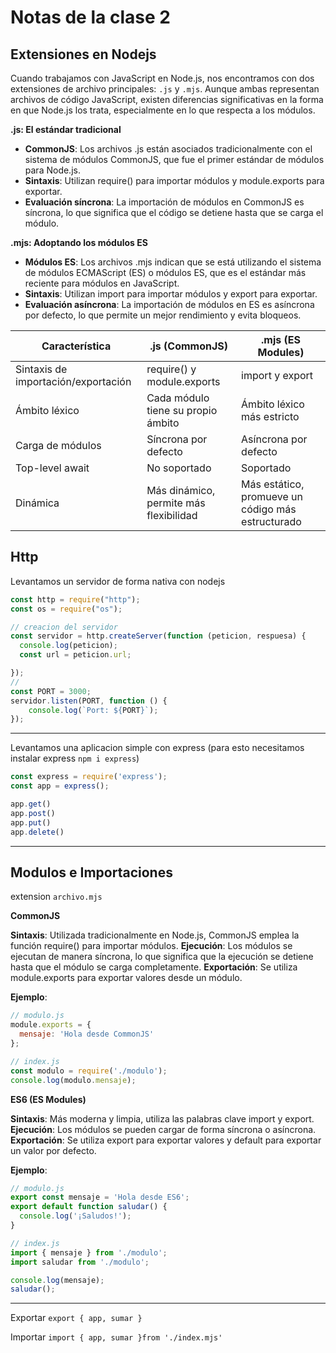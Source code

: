 # Notas de la clase 2

## Extensiones en Nodejs

Cuando trabajamos con JavaScript en Node.js, nos encontramos con dos extensiones de archivo principales: `.js` y `.mjs`. Aunque ambas representan archivos de código JavaScript, existen diferencias significativas en la forma en que Node.js los trata, especialmente en lo que respecta a los módulos.

**.js: El estándar tradicional**
- **CommonJS**: Los archivos .js están asociados tradicionalmente con el sistema de módulos CommonJS, que fue el primer estándar de módulos para Node.js.
- **Sintaxis**: Utilizan require() para importar módulos y module.exports para exportar.
- **Evaluación síncrona**: La importación de módulos en CommonJS es síncrona, lo que significa que el código se detiene hasta que se carga el módulo.
  
**.mjs: Adoptando los módulos ES**
- **Módulos ES**: Los archivos .mjs indican que se está utilizando el sistema de módulos ECMAScript (ES) o módulos ES, que es el estándar más reciente para módulos en JavaScript.
- **Sintaxis**: Utilizan import para importar módulos y export para exportar.
- **Evaluación asíncrona**: La importación de módulos en ES es asíncrona por defecto, lo que permite un mejor rendimiento y evita bloqueos.

|Característica|	.js (CommonJS)	|.mjs (ES Modules)|
|-----|---|---|
|Sintaxis de importación/exportación	|require() y module.exports	|import y export|
|Ámbito léxico	|Cada módulo tiene su propio ámbito	|Ámbito léxico más estricto|
|Carga de módulos	|Síncrona por defecto	|Asíncrona por defecto|
|Top-level await	|No soportado	|Soportado|
|Dinámica	|Más dinámico, permite más flexibilidad	|Más estático, promueve un código más estructurado|

## Http
Levantamos un servidor de forma nativa con nodejs

```javascript
const http = require("http");
const os = require("os");

// creacion del servidor
const servidor = http.createServer(function (peticion, respuesa) {
  console.log(peticion);
  const url = peticion.url;

});
//
const PORT = 3000;
servidor.listen(PORT, function () {
    console.log(`Port: ${PORT}`);
});

```
---

Levantamos una aplicacion simple con express 
(para esto necesitamos instalar express `npm i express`)

```javascript
const express = require('express');
const app = express();

app.get()
app.post()
app.put()
app.delete()
```
-----
## Modulos e Importaciones

extension `archivo.mjs` 

**CommonJS**

**Sintaxis**: Utilizada tradicionalmente en Node.js, CommonJS emplea la función require() para importar módulos.
**Ejecución**: Los módulos se ejecutan de manera síncrona, lo que significa que la ejecución se detiene hasta que el módulo se carga completamente.
**Exportación**: Se utiliza module.exports para exportar valores desde un módulo.

**Ejemplo**: 
```javascript
// modulo.js
module.exports = {
  mensaje: 'Hola desde CommonJS'
};

// index.js
const modulo = require('./modulo');
console.log(modulo.mensaje);
```

**ES6 (ES Modules)**

**Sintaxis**: Más moderna y limpia, utiliza las palabras clave import y export.
**Ejecución**: Los módulos se pueden cargar de forma síncrona o asíncrona.
**Exportación**: Se utiliza export para exportar valores y default para exportar un valor por defecto.

**Ejemplo**:

```javascript
// modulo.js
export const mensaje = 'Hola desde ES6';
export default function saludar() {
  console.log('¡Saludos!');
}

// index.js
import { mensaje } from './modulo';
import saludar from './modulo';

console.log(mensaje);
saludar();
```
---
Exportar
`export {
    app,
    sumar
}`

Importar
`import {
    app,
    sumar
}from './index.mjs'
`
